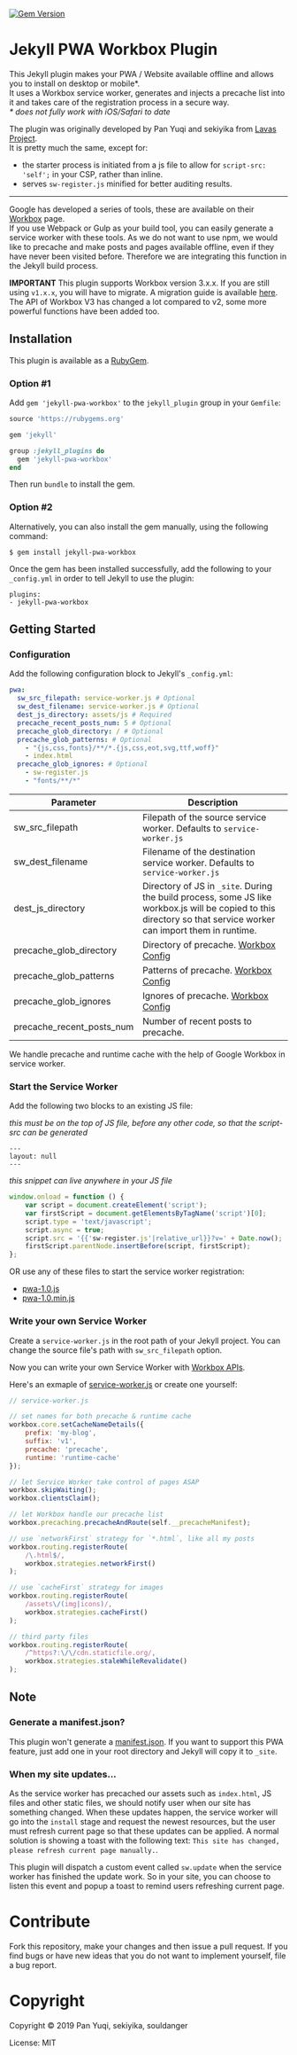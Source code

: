 [![Gem Version](https://badge.fury.io/rb/jekyll-pwa-workbox.svg)](https://badge.fury.io/rb/jekyll-pwa-workbox)
# Jekyll PWA Workbox Plugin


This Jekyll plugin makes your PWA / Website available offline and allows you to install on desktop or mobile*.   
It uses a Workbox service worker, generates and injects a precache list into it and takes care of the registration process in a secure way.   
_* does not fully work with iOS/Safari to date_

The plugin was originally developed by Pan Yuqi and sekiyika from [Lavas Project](https://github.com/lavas-project/jekyll-pwa).   
It is pretty much the same, except for:
- the starter process is initiated from a js file to allow for ```script-src: 'self';``` in your CSP, rather than inline.
- serves `sw-register.js` minified for better auditing results.

---

Google has developed a series of tools, these are available on their [Workbox](https://developers.google.com/web/tools/workbox/) page.   
If you use Webpack or Gulp as your build tool, you can easily generate a service worker with these tools. 
As we do not want to use npm, we would like to precache and make posts and pages available offline, even if they have never been visited before. 
Therefore we are integrating this function in the Jekyll build process.
 
**IMPORTANT** This plugin supports Workbox version 3.x.x. If you are still using `v1.x.x`, you will have to migrate. 
A migration guide is available [here](./MIGRATE.md).   
The API of Workbox V3 has changed a lot compared to v2, some more powerful functions have been added too.


## Installation

This plugin is available as a [RubyGem][ruby-gem].

### Option #1

Add `gem 'jekyll-pwa-workbox'` to the `jekyll_plugin` group in your `Gemfile`:

```ruby
source 'https://rubygems.org'

gem 'jekyll'

group :jekyll_plugins do
  gem 'jekyll-pwa-workbox'
end
```

Then run `bundle` to install the gem.

### Option #2

Alternatively, you can also install the gem manually, using the following command:

```
$ gem install jekyll-pwa-workbox
```

Once the gem has been installed successfully, add the following to your `_config.yml` in order to tell Jekyll to use the plugin:

```
plugins:
- jekyll-pwa-workbox
```

## Getting Started

### Configuration

Add the following configuration block to Jekyll's `_config.yml`:
```yaml
pwa:
  sw_src_filepath: service-worker.js # Optional
  sw_dest_filename: service-worker.js # Optional
  dest_js_directory: assets/js # Required
  precache_recent_posts_num: 5 # Optional
  precache_glob_directory: / # Optional
  precache_glob_patterns: # Optional
    - "{js,css,fonts}/**/*.{js,css,eot,svg,ttf,woff}"
    - index.html
  precache_glob_ignores: # Optional
    - sw-register.js
    - "fonts/**/*"
```

Parameter                 | Description
----------                | ------------
sw_src_filepath           | Filepath of the source service worker. Defaults to `service-worker.js`
sw_dest_filename          | Filename of the destination service worker. Defaults to `service-worker.js`
dest_js_directory         | Directory of JS in `_site`. During the build process, some JS like workbox.js will be copied to this directory so that service worker can import them in runtime.
precache_glob_directory   | Directory of precache. [Workbox Config](https://developers.google.com/web/tools/workbox/get-started/webpack#optional-config)
precache_glob_patterns    | Patterns of precache. [Workbox Config](https://developers.google.com/web/tools/workbox/get-started/webpack#optional-config)
precache_glob_ignores     | Ignores of precache. [Workbox Config](https://developers.google.com/web/tools/workbox/get-started/webpack#optional-config)
precache_recent_posts_num | Number of recent posts to precache.

We handle precache and runtime cache with the help of Google Workbox in service worker.

### Start the Service Worker

Add the following two blocks to an existing JS file:    

*this must be on the top of JS file, before any other code, so that the script-src can be generated*
```
---
layout: null
---
```


*this snippet can live anywhere in your JS file*
```javascript
window.onload = function () {
    var script = document.createElement('script');
    var firstScript = document.getElementsByTagName('script')[0];
    script.type = 'text/javascript';
    script.async = true;
    script.src = '{{'sw-register.js'|relative_url}}?v=' + Date.now();
    firstScript.parentNode.insertBefore(script, firstScript);
};
```

OR use any of these files to start the service worker registration:
- [pwa-1.0.js](./pwa-1.0.js)
- [pwa-1.0.min.js](./pwa-1.0.min.js)


### Write your own Service Worker

Create a `service-worker.js` in the root path of your Jekyll project.
You can change the source file's path with `sw_src_filepath` option.

Now you can write your own Service Worker with [Workbox APIs](https://developers.google.com/web/tools/workbox/reference-docs/latest/).

Here's an exmaple of [service-worker.js](./service-worker.js) or create one yourself:
```javascript
// service-worker.js

// set names for both precache & runtime cache
workbox.core.setCacheNameDetails({
    prefix: 'my-blog',
    suffix: 'v1',
    precache: 'precache',
    runtime: 'runtime-cache'
});

// let Service Worker take control of pages ASAP
workbox.skipWaiting();
workbox.clientsClaim();

// let Workbox handle our precache list
workbox.precaching.precacheAndRoute(self.__precacheManifest);

// use `networkFirst` strategy for `*.html`, like all my posts
workbox.routing.registerRoute(
    /\.html$/,
    workbox.strategies.networkFirst()
);

// use `cacheFirst` strategy for images
workbox.routing.registerRoute(
    /assets\/(img|icons)/,
    workbox.strategies.cacheFirst()
);

// third party files
workbox.routing.registerRoute(
    /^https?:\/\/cdn.staticfile.org/,
    workbox.strategies.staleWhileRevalidate()
);
```

## Note

### Generate a manifest.json?

This plugin won't generate a [manifest.json](https://developer.mozilla.org/en-US/docs/Web/Manifest). If you want to support this PWA feature, just add one in your root directory and Jekyll will copy it to `_site`.

### When my site updates...

As the service worker has precached our assets such as `index.html`, JS files and other static files, we should notify user when our site has something changed. When these updates happen, the service worker will go into the `install` stage and request the newest resources, but the user must refresh current page so that these updates can be applied. A normal solution is showing a toast with the following text: `This site has changed, please refresh current page manually.`.

This plugin will dispatch a custom event called `sw.update` when the service worker has finished the update work. So in your site, you can choose to listen this event and popup a toast to remind users refreshing current page.

# Contribute

Fork this repository, make your changes and then issue a pull request. If you find bugs or have new ideas that you do not want to implement yourself, file a bug report.

# Copyright

Copyright &copy; 2019 Pan Yuqi, sekiyika, souldanger

License: MIT

[ruby-gem]: https://rubygems.org/gems/jekyll-pwa-workbox
